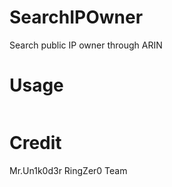 # SearchIPOwner
Search public IP owner through ARIN

# Usage
```

```

# Credit
Mr.Un1k0d3r RingZer0 Team

